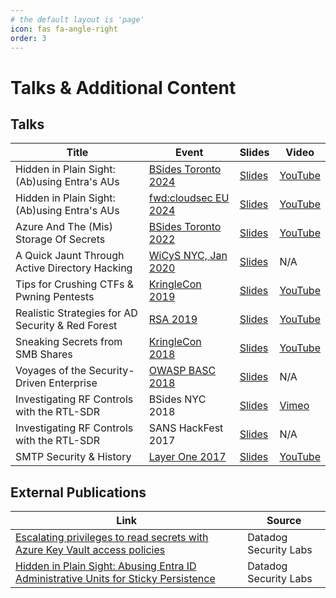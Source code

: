 ```yaml
---
# the default layout is 'page'
icon: fas fa-angle-right
order: 3
---
```


# Talks & Additional Content

## Talks

| Title | Event | Slides | Video |
| - | - | - | - |
| Hidden in Plain Sight: (Ab)using Entra's AUs | [BSides Toronto 2024](https://pretalx.com/bsides-toronto-2024/schedule/) | [Slides](/assets/pdf/2024_BSidesTO_Hidden-in-Plain-Sight.pdf) | [YouTube](https://www.youtube.com/watch?v=jhWT5HG2OQc) |
| Hidden in Plain Sight: (Ab)using Entra's AUs | [fwd:cloudsec EU 2024](https://fwdcloudsec.org/conference/europe/) | [Slides](/assets/pdf/2024_fwdcloudsec_Hidden-in-Plain-Sight.pdf) | [YouTube](https://www.youtube.com/watch?v=Uoqu9r_-0sg) |
| Azure And The (Mis) Storage Of Secrets | [BSides Toronto 2022](https://www.bsidesto.ca/) | [Slides](/assets/pdf/2022_BSidesTO_Azure.pdf) | [YouTube](https://www.youtube.com/watch?v=SmxEvVg6Fe8) |
| A Quick Jaunt Through Active Directory Hacking | [WiCyS NYC, Jan 2020](https://www.wicysnymetro.org/events/pentesting-workshop/) | [Slides](/assets/pdf/2020_WiCyS_ADventure.pdf) | N/A |
| Tips for Crushing CTFs & Pwning Pentests | [KringleCon 2019](https://holidayhackchallenge.com/2019/) | [Slides](/assets/pdf/2019_KringleCon_HackIt.pdf) | [YouTube](https://www.youtube.com/watch?v=c02mH7F1xvU) |
| Realistic Strategies for AD Security & Red Forest | [RSA 2019](https://www.rsaconference.com/Library/presentation/USA/2019/future-forests-realistic-strategies-for-ad-security-red-forest-architecture) | [Slides](/assets/pdf/2019_RSA_AD.pdf) | [YouTube](https://www.youtube.com/watch?v=i6BI-9myiHY) |
| Sneaking Secrets from SMB Shares | [KringleCon 2018](https://www.holidayhackchallenge.com/2018/) | [Slides](/assets/pdf/2018_KringleCon_SMB.pdf) | [YouTube](https://www.youtube.com/watch?v=W6_JaApK0xM) |
| Voyages of the Security-Driven Enterprise | [OWASP BASC 2018](https://owasp.org/www-chapter-boston/) | [Slides](/assets/pdf/2018_BASC_Enterprise.pdf) | N/A |
| Investigating RF Controls with the RTL-SDR | BSides NYC 2018 | [Slides](/assets/pdf/2018_BSidesNYC_SDR.pdf) | [Vimeo](https://livestream.com/internetsociety2/bsidesnyc/videos/168910206) |
| Investigating RF Controls with the RTL-SDR | SANS HackFest 2017 | [Slides](/assets/pdf/2018_BSidesNYC_SDR.pdf) | N/A |
| SMTP Security & History | [Layer One 2017](https://www.youtube.com/playlist?list=PLa-neBkALhDRsQ51VdQHorzGMODqA_wiB) | [Slides](/assets/pdf/2017_LayerOne_SMTP.pdf) | [YouTube](https://www.youtube.com/watch?v=PHtukqtSdQc) |

## External Publications

| Link | Source |
| - | - |
| [Escalating privileges to read secrets with Azure Key Vault access policies](https://securitylabs.datadoghq.com/articles/escalating-privileges-to-read-secrets-with-azure-key-vault-access-policies/) | Datadog Security Labs |
| [Hidden in Plain Sight: Abusing Entra ID Administrative Units for Sticky Persistence](https://securitylabs.datadoghq.com/articles/abusing-entra-id-administrative-units/) | Datadog Security Labs |